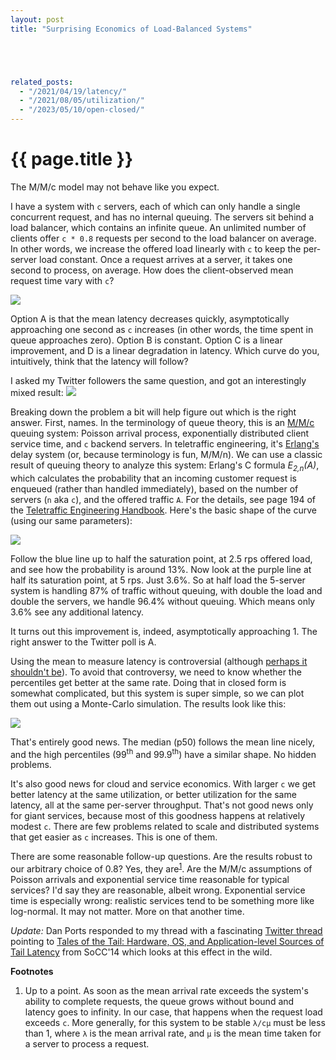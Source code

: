 ```yaml
---
layout: post
title: "Surprising Economics of Load-Balanced Systems"





related_posts:
  - "/2021/04/19/latency/"
  - "/2021/08/05/utilization/"
  - "/2023/05/10/open-closed/"
---
```

{{ page.title }}
================

<p class="meta">The M/M/c model may not behave like you expect.</p>

I have a system with `c` servers, each of which can only handle a single concurrent request, and has no internal queuing. The servers sit behind a load balancer, which contains an infinite queue. An unlimited number of clients offer `c * 0.8` requests per second to the load balancer on average. In other words, we increase the offered load linearly with `c` to keep the per-server load constant. Once a request arrives at a server, it takes one second to process, on average. How does the client-observed mean request time vary with `c`?

![](https://mbrooker-blog-images.s3.amazonaws.com/erlang_c_plot.png)

Option A is that the mean latency decreases quickly, asymptotically approaching one second as `c` increases (in other words, the time spent in queue approaches zero). Option B is constant. Option C is a linear improvement, and D is a linear degradation in latency. Which curve do you, intuitively, think that the latency will follow?

I asked my Twitter followers the same question, and got an interestingly mixed result:
![](https://mbrooker-blog-images.s3.amazonaws.com/erlang_twitter_poll.png)

Breaking down the problem a bit will help figure out which is the right answer. First, names. In the terminology of queue theory, this is an [M/M/c](https://en.wikipedia.org/wiki/M/M/c_queue) queuing system: Poisson arrival process, exponentially distributed client service time, and `c` backend servers. In teletraffic engineering, it's [Erlang's](https://en.wikipedia.org/wiki/Agner_Krarup_Erlang) delay system (or, because terminology is fun, M/M/n). We can use a classic result of queuing theory to analyze this system: Erlang's C formula *E<sub>2,n</sub>(A)*, which calculates the probability that an incoming customer request is enqueued (rather than handled immediately), based on the number of servers (`n` aka `c`), and the offered traffic `A`. For the details, see page 194 of the [Teletraffic Engineering Handbook](https://www.itu.int/dms_pub/itu-d/opb/stg/D-STG-SG02.16.1-2001-PDF-E.pdf). Here's the basic shape of the curve (using our same parameters):

![](https://mbrooker-blog-images.s3.amazonaws.com/erlang_c_result.png)

Follow the blue line up to half the saturation point, at 2.5 rps offered load, and see how the probability is around 13%. Now look at the purple line at half its saturation point, at 5 rps. Just 3.6%. So at half load the 5-server system is handling 87% of traffic without queuing, with double the load and double the servers, we handle 96.4% without queuing. Which means only 3.6% see any additional latency.

It turns out this improvement is, indeed, asymptotically approaching 1. The right answer to the Twitter poll is A.

Using the mean to measure latency is controversial (although [perhaps it shouldn't be](http://brooker.co.za/blog/2017/12/28/mean.html)). To avoid that controversy, we need to know whether the percentiles get better at the same rate. Doing that in closed form is somewhat complicated, but this system is super simple, so we can plot them out using a Monte-Carlo simulation. The results look like this:

![](https://mbrooker-blog-images.s3.amazonaws.com/sim_result.png)

That's entirely good news. The median (p50) follows the mean line nicely, and the high percentiles (99<sup>th</sup> and 99.9<sup>th</sup>) have a similar shape. No hidden problems.

It's also good news for cloud and service economics. With larger `c` we get better latency at the same utilization, or better utilization for the same latency, all at the same per-server throughput. That's not good news only for giant services, because most of this goodness happens at relatively modest `c`. There are few problems related to scale and distributed systems that get easier as `c` increases. This is one of them.

There are some reasonable follow-up questions. Are the results robust to our arbitrary choice of 0.8? Yes, they are<sup>[1](#foot1)</sup>. Are the M/M/c assumptions of Poisson arrivals and exponential service time reasonable for typical services? I'd say they are reasonable, albeit wrong. Exponential service time is especially wrong: realistic services tend to be something more like log-normal. It may not matter. More on that another time.

*Update:* Dan Ports responded to my thread with a fascinating [Twitter thread](https://twitter.com/danrkports/status/1291517540280070144) pointing to [Tales of the Tail: Hardware, OS, and Application-level Sources of Tail Latency](https://drkp.net/papers/latency-socc14.pdf) from SoCC'14 which looks at this effect in the wild.

**Footnotes**

 1. <a name="foot1"></a> Up to a point. As soon as the mean arrival rate exceeds the system's ability to complete requests, the queue grows without bound and latency goes to infinity. In our case, that happens when the request load exceeds `c`. More generally, for this system to be stable `λ/cμ` must be less than 1, where `λ` is the mean arrival rate, and `μ` is the mean time taken for a server to process a request.